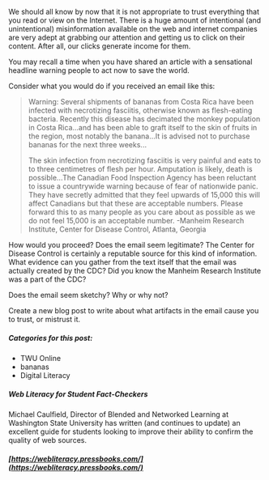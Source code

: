 We should all know by now that it is not appropriate to trust everything that you read or view on the Internet. There is a huge amount of intentional \(and unintentional\) misinformation available on the web and internet companies are very adept at grabbing our attention and getting us to click on their content. After all, our clicks generate income for them.

You may recall a time when you have shared an article with a sensational headline warning people to act now to save the world.

Consider what you would do if you received an email like this:

> Warning: Several shipments of bananas from Costa Rica have been infected with necrotizing fasciitis, otherwise known as flesh-eating bacteria. Recently this disease has decimated the monkey population in Costa Rica...and has been able to graft itself to the skin of fruits in the region, most notably the banana...It is advised not to purchase bananas for the next three weeks...
>
> The skin infection from necrotizing fasciitis is very painful and eats to to three centimetres of flesh per hour. Amputation is likely, death is possible...The Canadian Food Inspection Agency has been reluctant to issue a countrywide warning because of fear of nationwide panic. They have secretly admitted that they feel upwards of 15,000 this will affect Canadians but that these are acceptable numbers. Please forward this to as many people as you care about as possible as we do not feel 15,000 is an acceptable number. -Manheim Research Institute, Center for Disease Control, Atlanta, Georgia

How would you proceed? Does the email seem legitimate? The Center for Disease Control is certainly a reputable source for this kind of information. What evidence can you gather from the text itself that the email was actually created by the CDC? Did you know the Manheim Research Institute was a part of the CDC?

Does the email seem sketchy? Why or why not?

Create a new blog post to write about what artifacts in the email cause you to trust, or mistrust it. 

##### Categories for this post:

* TWU Online
* bananas
* Digital Literacy

##### Web Literacy for Student Fact-Checkers

Michael Caulfield, Director of Blended and Networked Learning at Washington State University has written \(and continues to update\) an excellent guide for students looking to improve their ability to confirm the quality of web sources.

##### [https://webliteracy.pressbooks.com/](https://webliteracy.pressbooks.com/)



